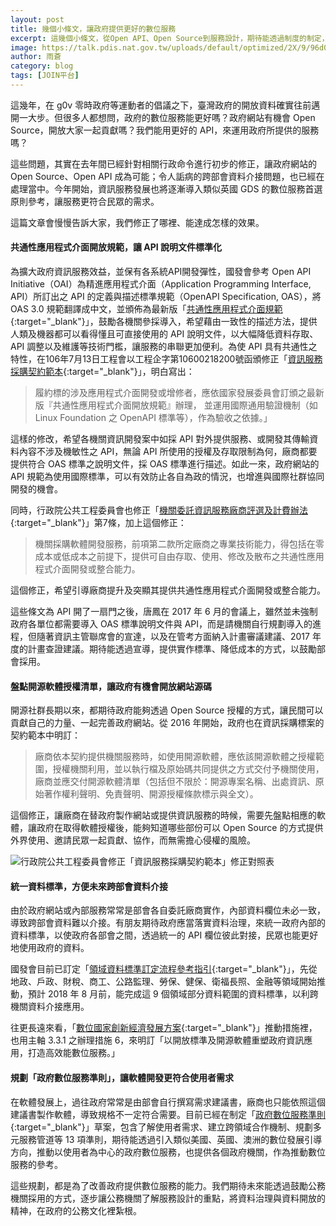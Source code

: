 ```yaml
---
layout: post
title: 幾個小條文，讓政府提供更好的數位服務
excerpt: 這幾個小條文，從Open API、Open Source到服務設計，期待能透過制度的制定，讓政府的數位服務有更多的可能。
image: https://talk.pdis.nat.gov.tw/uploads/default/optimized/2X/9/96d0477d55ad51fa59ef9929100ef78c238d0908_1_690x487.jpg
author: 雨蒼
category: blog
tags: [JOIN平台]
---
```


這幾年，在 g0v 零時政府等運動者的倡議之下，臺灣政府的開放資料確實往前邁開一大步。但很多人都想問，政府的數位服務能更好嗎？政府網站有機會 Open Source，開放大家一起貢獻嗎？我們能用更好的 API，來運用政府所提供的服務嗎？

這些問題，其實在去年間已經針對相關行政命令進行初步的修正，讓政府網站的 Open Source、Open API 成為可能；令人詬病的跨部會資料介接問題，也已經在處理當中。今年開始，資訊服務發展也將逐漸導入類似英國 GDS 的數位服務首選原則參考，讓服務更符合民眾的需求。

這篇文章會慢慢告訴大家，我們修正了哪裡、能達成怎樣的效果。

#### 共通性應用程式介面開放規範，讓 API 說明文件標準化

為擴大政府資訊服務效益，並保有各系統API開發彈性，國發會參考 Open API Initiative（OAI）為精進應用程式介面（Application Programming Interface, API）所訂出之 API 的定義與描述標準規範（OpenAPI Specification, OAS），將 OAS 3.0 規範翻譯成中文，並頒佈為最新版「[共通性應用程式介面規範](https://theme.ndc.gov.tw/lawout/LawContent.aspx?id=GL000270){:target="_blank"}」，鼓勵各機關參採導入，希望藉由一致性的描述方法，提供人類及機器都可以看得懂且可直接使用的 API 說明文件，以大幅降低資料存取、API 調整以及維護等技術門檻，讓服務的串聯更加便利。為使 API 具有共通性之特性，在106年7月13日工程會以工程企字第10600218200號函頒修正「[資訊服務採購契約範本](https://www.pcc.gov.tw/cp.aspx?n=99E24DAAC84279E4){:target="_blank"}」，明白寫出：

> 履約標的涉及應用程式介面開發或增修者，應依國家發展委員會訂頒之最新版『共通性應用程式介面開放規範』辦理， 並運用國際通用驗證機制（如 Linux Foundation 之 OpenAPI 標準等），作為驗收之依據。」

這樣的修改，希望各機關資訊開發案中如採 API 對外提供服務、或開發其傳輸資料內容不涉及機敏性之 API，無論 API 所使用的授權及存取限制為何，廠商都要提供符合 OAS 標準之說明文件，採 OAS 標準進行描述。如此一來，政府網站的 API 規範為使用國際標準，可以有效防止各自為政的情況，也增進與國際社群協同開發的機會。

同時，行政院公共工程委員會也修正「[機關委託資訊服務廠商評選及計費辦法](http://lawweb.pcc.gov.tw/LawContent.aspx?id=FL000677){:target="_blank"}」第7條，加上這個修正：

> 機關採購軟體開發服務，前項第二款所定廠商之專業技術能力，得包括在零成本或低成本之前提下，提供可自由存取、使用、修改及散布之共通性應用程式介面開發或整合能力。

這個修正，希望引導廠商提升及突顯其提供共通性應用程式介面開發或整合能力。

這些條文為 API 開了一扇門之後，唐鳳在 2017 年 6 月的會議上，雖然並未強制政府各單位都需要導入 OAS 標準說明文件與 API，而是請機關自行規劃導入的進程，但隨著資訊主管聯席會的宣達，以及在管考方面納入計畫審議建議、2017 年度的計畫查證建議。期待能透過宣導，提供實作標準、降低成本的方式，以鼓勵部會採用。

#### 盤點開源軟體授權清單，讓政府有機會開放網站源碼

開源社群長期以來，都期待政府能夠透過 Open Source 授權的方式，讓民間可以貢獻自己的力量、一起完善政府網站。從 2016 年開始，政府也在資訊採購標案的契約範本中明訂：

> 廠商依本契約提供機關服務時，如使用開源軟體，應依該開源軟體之授權範圍，授權機關利用，並以執行檔及原始碼共同提供之方式交付予機關使用，廠商並應交付開源軟體清單（包括但不限於：開源專案名稱、出處資訊、原始著作權利聲明、免責聲明、開源授權條款標示與全文）。

這個修正，讓廠商在替政府製作網站或提供資訊服務的時候，需要先盤點相應的軟體，讓政府在取得軟體授權後，能夠知道哪些部份可以 Open Source 的方式提供外界使用、邀請民眾一起貢獻、協作，而無需擔心侵權的風險。

![行政院公共工程委員會修正「資訊服務採購契約範本」修正對照表](https://talk.pdis.nat.gov.tw/uploads/default/optimized/2X/9/96d0477d55ad51fa59ef9929100ef78c238d0908_1_690x487.jpg)

#### 統一資料標準，方便未來跨部會資料介接

由於政府網站或內部服務常常是部會各自委託廠商實作，內部資料欄位未必一致，導致跨部會資料難以介接。有朋友期待政府應當落實資料治理，來統一政府內部的資料標準，以使政府各部會之間，透過統一的 API 欄位彼此對接，民眾也能更好地使用政府的資料。

國發會目前已訂定「[領域資料標準訂定流程參考指引](https://www.ndc.gov.tw/Content_List.aspx?n=B2A92523DCC12607){:target="_blank"}」，先從地政、戶政、財稅、商工、公路監理、勞保、健保、衛福長照、金融等領域開始推動，預計 2018 年 8 月前，能完成這 9 個領域部分資料範圍的資料標準，以利跨機關資料介接應用。

往更長遠來看，「[數位國家創新經濟發展方案](https://www.ey.gov.tw/News_Content.aspx?n=722606E55963357D&sms=A2FE4379891C538B&s=148ACEE4D1D5DB4D){:target="_blank"}」推動措施裡，也用主軸 3.3.1 之辦理措施 6，來明訂「以開放標準及開源軟體重塑政府資訊應用，打造高效能數位服務。」

#### 規劃「政府數位服務準則」，讓軟體開發更符合使用者需求

在軟體發展上，過往政府常常是由部會自行撰寫需求建議書，廠商也只能依照這個建議書製作軟體，導致規格不一定符合需要。目前已經在制定「[政府數位服務準則](https://join.gov.tw/policies/detail/fd1415a8-a8fd-44bc-b5a4-6447918c9ab0){:target="_blank"}」草案，包含了解使用者需求、建立跨領域合作機制、規劃多元服務管道等 13 項準則，期待能透過引入類似美國、英國、澳洲的數位發展引導方向，推動以使用者為中心的政府數位服務，也提供各個政府機關，作為推動數位服務的參考。

這些規劃，都是為了改善政府提供數位服務的能力。我們期待未來能透過鼓勵公務機關採用的方式，逐步讓公務機關了解服務設計的重點，將資料治理與資料開放的精神，在政府的公務文化裡紮根。
